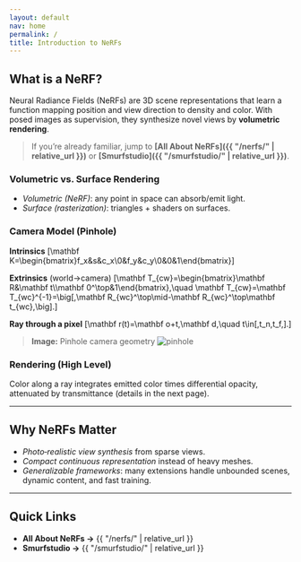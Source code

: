 ```yaml
---
layout: default
nav: home
permalink: /
title: Introduction to NeRFs
---
```



## What is a NeRF?


Neural Radiance Fields (NeRFs) are 3D scene representations that learn a function mapping position and view direction to density and color. With posed images as supervision, they synthesize novel views by **volumetric rendering**.


> If you’re already familiar, jump to **[All About NeRFs]({{ "/nerfs/" | relative_url }})** or **[Smurfstudio]({{ "/smurfstudio/" | relative_url }})**.


### Volumetric vs. Surface Rendering


- *Volumetric (NeRF)*: any point in space can absorb/emit light.
- *Surface (rasterization)*: triangles + shaders on surfaces.


### Camera Model (Pinhole)


**Intrinsics**
\[\mathbf K=\begin{bmatrix}f_x&s&c_x\\0&f_y&c_y\\0&0&1\end{bmatrix}\]


**Extrinsics** (world→camera)
\[\mathbf T_{cw}=\begin{bmatrix}\mathbf R&\mathbf t\\\mathbf 0^\top&1\end{bmatrix},\quad \mathbf T_{cw}=\mathbf T_{wc}^{-1}=\big[\,\mathbf R_{wc}^\top\mid-\mathbf R_{wc}^\top\mathbf t_{wc}\,\big].\]


**Ray through a pixel**
\[\mathbf r(t)=\mathbf o+t\,\mathbf d,\quad t\in[\,t_n,t_f\,].\]


> **Image:** Pinhole camera geometry
> ![pinhole](https://upload.wikimedia.org/wikipedia/commons/3/3b/Pinhole-camera.svg)


### Rendering (High Level)


Color along a ray integrates emitted color times differential opacity, attenuated by transmittance (details in the next page).


---


## Why NeRFs Matter


- *Photo‑realistic view synthesis* from sparse views.
- *Compact continuous representation* instead of heavy meshes.
- *Generalizable frameworks*: many extensions handle unbounded scenes, dynamic content, and fast training.


---


## Quick Links


- **All About NeRFs →** {{ "/nerfs/" | relative_url }}
- **Smurfstudio →** {{ "/smurfstudio/" | relative_url }}